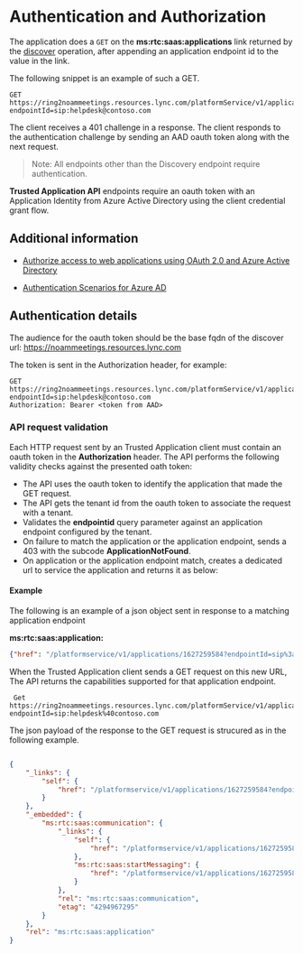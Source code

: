 # Authentication and Authorization

 The application does a `GET` on the **ms:rtc:saas:applications** link returned by the [discover](DiscoveryChatClient.md) operation, after appending an application endpoint id to the value in the link.

The following snippet is an example of such a GET.
```
GET https://ring2noammeetings.resources.lync.com/platformService/v1/applications?endpointId=sip:helpdesk@contoso.com
```

The client receives a 401 challenge in a response. The client responds to the authentication challenge by sending an AAD oauth token along with the next request.

 
>Note: All endpoints other than the Discovery endpoint require authentication.

**Trusted Application API** endpoints require an oauth token with an Application Identity from Azure Active Directory using the client credential grant flow.

## Additional information

- [Authorize access to web applications using OAuth 2.0 and Azure Active Directory](https://msdn.microsoft.com/en-us/library/azure/dn645543.aspx)

- [Authentication Scenarios for Azure AD](https://azure.microsoft.com/en-us/documentation/articles/active-directory-authentication-scenarios)

 
## Authentication details
The audience for the oauth token should be the base fqdn of the discover url: https://noammeetings.resources.lync.com

 

The token is sent in the Authorization header, for example:

 
```
GET https://ring2noammeetings.resources.lync.com/platformService/v1/applications?endpointId=sip:helpdesk@contoso.com
Authorization: Bearer <token from AAD>
```
 
### API request validation

Each HTTP request sent by an Trusted Application client must contain an oauth token in the **Authorization** header. The API performs the following validity checks against the presented oath token:

- The API uses the oauth token to identify the application that made the GET request.
- The API gets the tenant id from the oauth token to associate the request with a tenant.
- Validates the **endpointid** query parameter against an application endpoint configured by the tenant. 
- On failure to match the application or the application endpoint, sends a 403 with the subcode **ApplicationNotFound**.
- On application or the application endpoint match, creates a dedicated url to service the application and returns it as below:

#### Example 
The following is an example of a json object sent in response to a matching application endpoint

**ms:rtc:saas:application:** 

```json
{"href": "/platformservice/v1/applications/1627259584?endpointId=sip%3ahelpdesk%40contoso.com"}
```

When the Trusted Application client sends a GET request on this new URL, The API returns the capabilities supported for that application endpoint.

```
 Get https://ring2noammeetings.resources.lync.com/platformService/v1/applications/1627259584?endpointId=sip:helpdesk%40contoso.com
```
The json payload of the response to the GET request is strucured as in the following example. 

```json

{
    "_links": {
        "self": {
            "href": "/platformservice/v1/applications/1627259584?endpointId=sip%3ahelpdesk%40contoso.com"
        }
    },
    "_embedded": {
        "ms:rtc:saas:communication": {
            "_links": {
                "self": {
                    "href": "/platformservice/v1/applications/1627259584/communication?endpointId=sip:helpdesk@contoso.com"
                },
                "ms:rtc:saas:startMessaging": {
                    "href": "/platformservice/v1/applications/1627259584/communication/messagingInvitations?endpointId=sip:helpdesk@contoso.com"
                }
            },
            "rel": "ms:rtc:saas:communication",
            "etag": "4294967295"
        }
    },
    "rel": "ms:rtc:saas:application"
}
```
